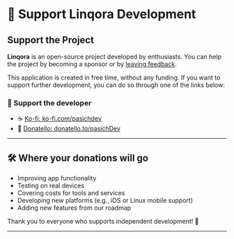 # 🙌 Support Linqora Development

## Support the Project

**Linqora** is an open-source project developed by enthusiasts. You can help the project by becoming a sponsor or by [leaving feedback](https://tally.so/r/np9XlV).

This application is created in free time, without any funding. If you want to support further development, you can do so through one of the links below:

### 💖 Support the developer

- ☕ [Ko-fi: ko-fi.com/pasichdev](https://ko-fi.com/pasichdev)
- 💸 [Donatello: donatello.to/pasichDev](https://donatello.to/pasichDev)

---

## 🛠 Where your donations will go

- Improving app functionality
- Testing on real devices
- Covering costs for tools and services
- Developing new platforms (e.g., iOS or Linux mobile support)
- Adding new features from our roadmap

Thank you to everyone who supports independent development! 💙

---
